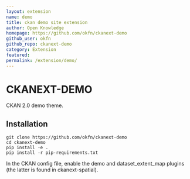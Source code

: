 ```yaml
---
layout: extension
name: demo
title: ckan demo site extension
author: Open Knowledge
homepage: https://github.com/okfn/ckanext-demo
github_user: okfn
github_repo: ckanext-demo
category: Extension
featured: 
permalink: /extension/demo/
---
```



CKANEXT-DEMO
============

CKAN 2.0 demo theme.

Installation
------------

    git clone https://github.com/okfn/ckanext-demo
    cd ckanext-demo
    pip install -e .
    pip install -r pip-requirements.txt

In the CKAN config file, enable the demo and dataset\_extent\_map plugins
(the latter is found in ckanext-spatial).

